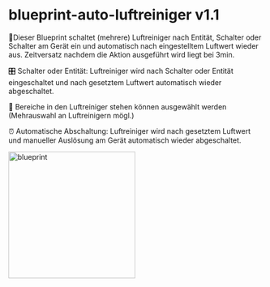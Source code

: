 # blueprint-auto-luftreiniger v1.1

📘Dieser Blueprint schaltet (mehrere) Luftreiniger nach Entität, Schalter oder Schalter am Gerät ein und automatisch nach eingestelltem Luftwert wieder aus. Zeitversatz nachdem die Aktion ausgeführt wird liegt bei 3min.

🎛️ Schalter oder Entität: Luftreiniger wird nach Schalter oder Entität eingeschaltet und nach gesetztem Luftwert automatisch wieder abgeschaltet. 

📅 Bereiche in den Luftreiniger stehen können ausgewählt werden (Mehrauswahl an Luftreinigern mögl.)

⏰ Automatische Abschaltung: Luftreiniger wird nach gesetztem Luftwert und manueller Auslösung am Gerät automatisch wieder abgeschaltet.

<a href="https://my.home-assistant.io/redirect/blueprint_import/?blueprint_url=https%3A%2F%2Fraw.githubusercontent.com%2Fjayjojayson%2Fblueprint-auto-luftreiniger%2Fmain%2FLuftreiniger-ausschalten-bei-bestimmten-Luftwert.yaml"><img width="250" alt="blueprint" src="https://github.com/user-attachments/assets/fa01530a-1d52-4b2b-b637-1269bd0cd747"></a>
